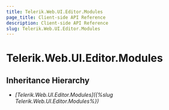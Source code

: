 ```yaml
---
title: Telerik.Web.UI.Editor.Modules
page_title: Client-side API Reference
description: Client-side API Reference
slug: Telerik.Web.UI.Editor.Modules
---
```


# Telerik.Web.UI.Editor.Modules

## Inheritance Hierarchy

* *[Telerik.Web.UI.Editor.Modules]({%slug Telerik.Web.UI.Editor.Modules%})*